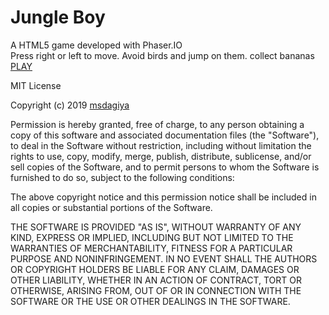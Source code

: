 # Jungle Boy
A HTML5 game developed with Phaser.IO
<br>
Press right or left to move. Avoid birds and jump on them. collect bananas
<br>
<a href="https://msdagiya.github.io/jungleBoy/">PLAY</a>

MIT License

Copyright (c) 2019 <a href="https://github.com/msdagiya">msdagiya</a>

Permission is hereby granted, free of charge, to any person obtaining a copy
of this software and associated documentation files (the "Software"), to deal
in the Software without restriction, including without limitation the rights
to use, copy, modify, merge, publish, distribute, sublicense, and/or sell
copies of the Software, and to permit persons to whom the Software is
furnished to do so, subject to the following conditions:

The above copyright notice and this permission notice shall be included in all
copies or substantial portions of the Software.

THE SOFTWARE IS PROVIDED "AS IS", WITHOUT WARRANTY OF ANY KIND, EXPRESS OR
IMPLIED, INCLUDING BUT NOT LIMITED TO THE WARRANTIES OF MERCHANTABILITY,
FITNESS FOR A PARTICULAR PURPOSE AND NONINFRINGEMENT. IN NO EVENT SHALL THE
AUTHORS OR COPYRIGHT HOLDERS BE LIABLE FOR ANY CLAIM, DAMAGES OR OTHER
LIABILITY, WHETHER IN AN ACTION OF CONTRACT, TORT OR OTHERWISE, ARISING FROM,
OUT OF OR IN CONNECTION WITH THE SOFTWARE OR THE USE OR OTHER DEALINGS IN THE
SOFTWARE.
